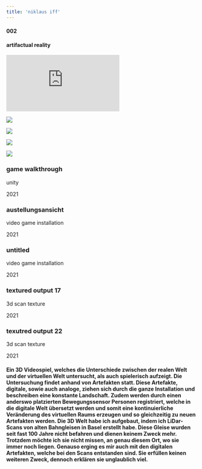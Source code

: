```yaml
---
title: 'niklaus iff'
---
```

<!-- number//title -->
<div class="work-col1">

#### 002

#### artifactual reality

</div>

<!-- images -->
<div class="work-col2-3">
<div class="work-col2">

<div class="work-img">
<div class="work-ifr">
<iframe src="https://player.vimeo.com/video/666509300?h=92b99cf6732&amp;badge=0&amp;autopause=0&amp;player_id=0&amp;app_id=58479" frameborder="0" allow="autoplay; fullscreen; picture-in-picture" allowfullscreen title="dauer standort render"></iframe><script src="https://player.vimeo.com/api/player.js"></script>
</div>
</div>

<div class="work-img">

![](/images/ar01.jpg)

</div>
<div class="work-img">

![](/images/IMG_1036.jpg)

</div>
<div class="work-img">

![](/images/textured_output17.jpg)

</div>
<div class="work-img">

![](/images/textured_output22.jpg)

</div>
</div>

<!-- image info -->
<div class="work-col3">
<div class="work-col3-div">

### game walkthrough

unity

2021

</div>
<div class="work-col3-div">

### austellungsansicht

video game installation

2021

</div>
<div class="work-col3-div">

### untitled

video game installation

2021

</div>
<div class="work-col3-div">

### textured output 17

3d scan texture

2021

</div>
<div class="work-col3-div">

### texutred output 22

3d scan texture

2021

</div>
</div>
</div>

<!-- links -->
<div class="work-col4">

<!-- <a class="work-links" href="https://doc.niklausiff.ch/" target="_blank">doc</a> -->

<!-- <a class="work-links" href="https://github.com/nikischwdrtr/noindex" target="_blank">github</a> -->

</div>

<!-- text -->

#### Ein 3D Videospiel, welches die Unterschiede zwischen der realen Welt und der virtuellen Welt untersucht, als auch spielerisch aufzeigt. Die Untersuchung findet anhand von Artefakten statt. Diese Artefakte, digitale, sowie auch analoge, ziehen sich durch die ganze Installation und beschreiben eine konstante Landschaft. Zudem werden durch einen anderswo platzierten Bewegungssensor Personen registriert, welche in die digitale Welt übersetzt werden und somit eine kontinuierliche Veränderung des virtuellen Raums erzeugen und so gleichzeitig zu neuen Artefakten werden. Die 3D Welt habe ich aufgebaut, indem ich LiDar-Scans von alten Bahngleisen in Basel erstellt habe. Diese Gleise wurden seit fast 100 Jahre nicht befahren und dienen keinem Zweck mehr. Trotzdem möchte ich sie nicht missen, an genau diesem Ort, wo sie immer noch liegen. Genauso erging es mir auch mit den digitalen Artefakten, welche bei den Scans entstanden sind. Sie erfüllen keinen weiteren Zweck, dennoch erklären sie unglaublich viel.